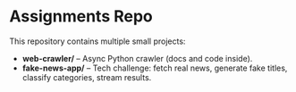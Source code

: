 
# Assignments Repo

This repository contains multiple small projects:

- **web-crawler/** – Async Python crawler (docs and code inside).
- **fake-news-app/** – Tech challenge: fetch real news, generate fake titles, classify categories, stream results.


